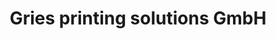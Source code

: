 ---
title: "Gries printing solutions GmbH"
url: /goettingen/gries-printing-solutions-gmbh/
shop: Elektronik
---